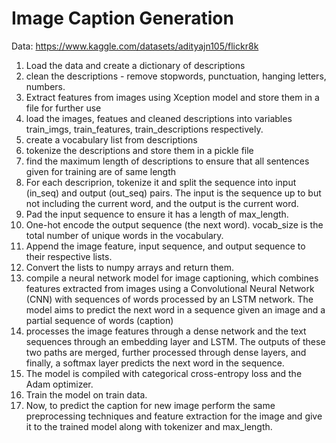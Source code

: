 # Image Caption Generation

Data: https://www.kaggle.com/datasets/adityajn105/flickr8k

1. Load the data and create a dictionary of descriptions
2. clean the descriptions - remove stopwords, punctuation, hanging letters, numbers.
3. Extract features from images using Xception model and store them in a file for further use
4. load the images, featues and cleaned descriptions into variables train_imgs, train_features, train_descriptions respectively.
5. create a vocabulary list from descriptions
6. tokenize the descriptions and store them in a pickle file
7. find the maximum length of descriptions to ensure that all sentences given for training are of same length
8. For each descriprion, tokenize it and split the sequence into input (in_seq) and output (out_seq) pairs. The input is the sequence up to but not including the current word, and the output is the current word.
9. Pad the input sequence to ensure it has a length of max_length.
10. One-hot encode the output sequence (the next word). vocab_size is the total number of unique words in the vocabulary.
11. Append the image feature, input sequence, and output sequence to their respective lists.
12. Convert the lists to numpy arrays and return them.
13. compile a neural network model for image captioning, which combines features extracted from images using a Convolutional Neural Network (CNN) with sequences of words processed by an LSTM network. The model aims to predict the next word in a sequence given an image and a partial sequence of words (caption)
14. processes the image features through a dense network and the text sequences through an embedding layer and LSTM. The outputs of these two paths are merged, further processed through dense layers, and finally, a softmax layer predicts the next word in the sequence.
15. The model is compiled with categorical cross-entropy loss and the Adam optimizer.
16. Train the model on train data.
17. Now, to predict the caption for new image perform the same preprocessing techniques and feature extraction for the image and give it to the trained model along with tokenizer and max_length.

